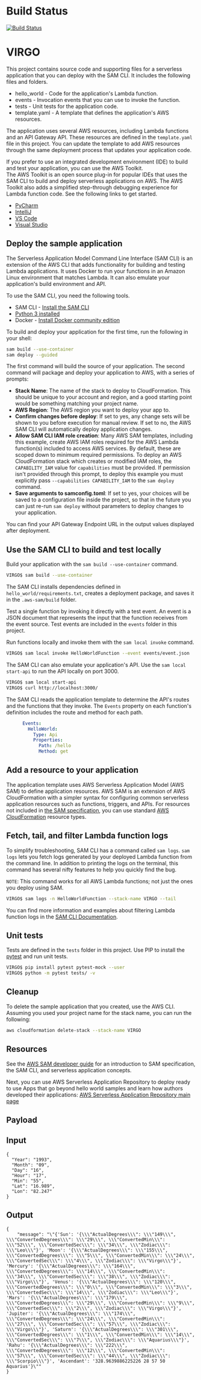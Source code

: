 # Build Status

[![Build Status](https://travis-ci.com/RaviKarrii/Virgo-API.png)](https://travis-ci.com/RaviKarrii/Virgo-API)

# VIRGO

This project contains source code and supporting files for a serverless application that you can deploy with the SAM CLI. It includes the following files and folders.

- hello_world - Code for the application's Lambda function.
- events - Invocation events that you can use to invoke the function.
- tests - Unit tests for the application code. 
- template.yaml - A template that defines the application's AWS resources.

The application uses several AWS resources, including Lambda functions and an API Gateway API. These resources are defined in the `template.yaml` file in this project. You can update the template to add AWS resources through the same deployment process that updates your application code.

If you prefer to use an integrated development environment (IDE) to build and test your application, you can use the AWS Toolkit.  
The AWS Toolkit is an open source plug-in for popular IDEs that uses the SAM CLI to build and deploy serverless applications on AWS. The AWS Toolkit also adds a simplified step-through debugging experience for Lambda function code. See the following links to get started.

* [PyCharm](https://docs.aws.amazon.com/toolkit-for-jetbrains/latest/userguide/welcome.html)
* [IntelliJ](https://docs.aws.amazon.com/toolkit-for-jetbrains/latest/userguide/welcome.html)
* [VS Code](https://docs.aws.amazon.com/toolkit-for-vscode/latest/userguide/welcome.html)
* [Visual Studio](https://docs.aws.amazon.com/toolkit-for-visual-studio/latest/user-guide/welcome.html)

## Deploy the sample application

The Serverless Application Model Command Line Interface (SAM CLI) is an extension of the AWS CLI that adds functionality for building and testing Lambda applications. It uses Docker to run your functions in an Amazon Linux environment that matches Lambda. It can also emulate your application's build environment and API.

To use the SAM CLI, you need the following tools.

* SAM CLI - [Install the SAM CLI](https://docs.aws.amazon.com/serverless-application-model/latest/developerguide/serverless-sam-cli-install.html)
* [Python 3 installed](https://www.python.org/downloads/)
* Docker - [Install Docker community edition](https://hub.docker.com/search/?type=edition&offering=community)

To build and deploy your application for the first time, run the following in your shell:

```bash
sam build --use-container
sam deploy --guided
```

The first command will build the source of your application. The second command will package and deploy your application to AWS, with a series of prompts:

* **Stack Name**: The name of the stack to deploy to CloudFormation. This should be unique to your account and region, and a good starting point would be something matching your project name.
* **AWS Region**: The AWS region you want to deploy your app to.
* **Confirm changes before deploy**: If set to yes, any change sets will be shown to you before execution for manual review. If set to no, the AWS SAM CLI will automatically deploy application changes.
* **Allow SAM CLI IAM role creation**: Many AWS SAM templates, including this example, create AWS IAM roles required for the AWS Lambda function(s) included to access AWS services. By default, these are scoped down to minimum required permissions. To deploy an AWS CloudFormation stack which creates or modified IAM roles, the `CAPABILITY_IAM` value for `capabilities` must be provided. If permission isn't provided through this prompt, to deploy this example you must explicitly pass `--capabilities CAPABILITY_IAM` to the `sam deploy` command.
* **Save arguments to samconfig.toml**: If set to yes, your choices will be saved to a configuration file inside the project, so that in the future you can just re-run `sam deploy` without parameters to deploy changes to your application.

You can find your API Gateway Endpoint URL in the output values displayed after deployment.

## Use the SAM CLI to build and test locally

Build your application with the `sam build --use-container` command.

```bash
VIRGO$ sam build --use-container
```

The SAM CLI installs dependencies defined in `hello_world/requirements.txt`, creates a deployment package, and saves it in the `.aws-sam/build` folder.

Test a single function by invoking it directly with a test event. An event is a JSON document that represents the input that the function receives from the event source. Test events are included in the `events` folder in this project.

Run functions locally and invoke them with the `sam local invoke` command.

```bash
VIRGO$ sam local invoke HelloWorldFunction --event events/event.json
```

The SAM CLI can also emulate your application's API. Use the `sam local start-api` to run the API locally on port 3000.

```bash
VIRGO$ sam local start-api
VIRGO$ curl http://localhost:3000/
```

The SAM CLI reads the application template to determine the API's routes and the functions that they invoke. The `Events` property on each function's definition includes the route and method for each path.

```yaml
      Events:
        HelloWorld:
          Type: Api
          Properties:
            Path: /hello
            Method: get
```

## Add a resource to your application
The application template uses AWS Serverless Application Model (AWS SAM) to define application resources. AWS SAM is an extension of AWS CloudFormation with a simpler syntax for configuring common serverless application resources such as functions, triggers, and APIs. For resources not included in [the SAM specification](https://github.com/awslabs/serverless-application-model/blob/master/versions/2016-10-31.md), you can use standard [AWS CloudFormation](https://docs.aws.amazon.com/AWSCloudFormation/latest/UserGuide/aws-template-resource-type-ref.html) resource types.

## Fetch, tail, and filter Lambda function logs

To simplify troubleshooting, SAM CLI has a command called `sam logs`. `sam logs` lets you fetch logs generated by your deployed Lambda function from the command line. In addition to printing the logs on the terminal, this command has several nifty features to help you quickly find the bug.

`NOTE`: This command works for all AWS Lambda functions; not just the ones you deploy using SAM.

```bash
VIRGO$ sam logs -n HelloWorldFunction --stack-name VIRGO --tail
```

You can find more information and examples about filtering Lambda function logs in the [SAM CLI Documentation](https://docs.aws.amazon.com/serverless-application-model/latest/developerguide/serverless-sam-cli-logging.html).

## Unit tests

Tests are defined in the `tests` folder in this project. Use PIP to install the [pytest](https://docs.pytest.org/en/latest/) and run unit tests.

```bash
VIRGO$ pip install pytest pytest-mock --user
VIRGO$ python -m pytest tests/ -v
```

## Cleanup

To delete the sample application that you created, use the AWS CLI. Assuming you used your project name for the stack name, you can run the following:

```bash
aws cloudformation delete-stack --stack-name VIRGO
```

## Resources

See the [AWS SAM developer guide](https://docs.aws.amazon.com/serverless-application-model/latest/developerguide/what-is-sam.html) for an introduction to SAM specification, the SAM CLI, and serverless application concepts.

Next, you can use AWS Serverless Application Repository to deploy ready to use Apps that go beyond hello world samples and learn how authors developed their applications: [AWS Serverless Application Repository main page](https://aws.amazon.com/serverless/serverlessrepo/)

## Payload

## Input

  ```
  {
  	"Year": "1993",
  	"Month": "09",
  	"Day": "16",
  	"Hour": "17",
  	"Min": "55",
  	"Lat": "16.989",
  	"Lon": "82.247"
  }
  ```

## Output

```
{
    "message": "\"{'Sun': '{\\\"ActualDegrees\\\": \\\"149\\\", \\\"ConvertedDegrees\\\": \\\"29\\\", \\\"ConvertedMin\\\": \\\"52\\\", \\\"ConvertedSec\\\": \\\"34\\\", \\\"Zodiac\\\": \\\"Leo\\\"}', 'Moon': '{\\\"ActualDegrees\\\": \\\"155\\\", \\\"ConvertedDegrees\\\": \\\"5\\\", \\\"ConvertedMin\\\": \\\"24\\\", \\\"ConvertedSec\\\": \\\"4\\\", \\\"Zodiac\\\": \\\"Virgo\\\"}', 'Mercury': '{\\\"ActualDegrees\\\": \\\"164\\\", \\\"ConvertedDegrees\\\": \\\"14\\\", \\\"ConvertedMin\\\": \\\"34\\\", \\\"ConvertedSec\\\": \\\"38\\\", \\\"Zodiac\\\": \\\"Virgo\\\"}', 'Venus': '{\\\"ActualDegrees\\\": \\\"120\\\", \\\"ConvertedDegrees\\\": \\\"0\\\", \\\"ConvertedMin\\\": \\\"3\\\", \\\"ConvertedSec\\\": \\\"14\\\", \\\"Zodiac\\\": \\\"Leo\\\"}', 'Mars': '{\\\"ActualDegrees\\\": \\\"179\\\", \\\"ConvertedDegrees\\\": \\\"29\\\", \\\"ConvertedMin\\\": \\\"9\\\", \\\"ConvertedSec\\\": \\\"2\\\", \\\"Zodiac\\\": \\\"Virgo\\\"}', 'Jupiter': '{\\\"ActualDegrees\\\": \\\"174\\\", \\\"ConvertedDegrees\\\": \\\"24\\\", \\\"ConvertedMin\\\": \\\"27\\\", \\\"ConvertedSec\\\": \\\"57\\\", \\\"Zodiac\\\": \\\"Virgo\\\"}', 'Saturn': '{\\\"ActualDegrees\\\": \\\"301\\\", \\\"ConvertedDegrees\\\": \\\"1\\\", \\\"ConvertedMin\\\": \\\"14\\\", \\\"ConvertedSec\\\": \\\"7\\\", \\\"Zodiac\\\": \\\"Aquarius\\\"}', 'Rahu': '{\\\"ActualDegrees\\\": \\\"222\\\", \\\"ConvertedDegrees\\\": \\\"12\\\", \\\"ConvertedMin\\\": \\\"57\\\", \\\"ConvertedSec\\\": \\\"44\\\", \\\"Zodiac\\\": \\\"Scorpio\\\"}', 'Ascendant': '328.9639886225226 28 57 50 Aquarius'}\""
}
```